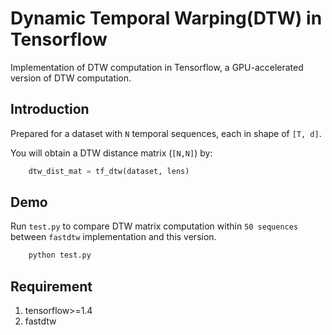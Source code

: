 # Dynamic Temporal Warping(DTW) in Tensorflow

Implementation of DTW computation in Tensorflow, a GPU-accelerated version of DTW computation.

## Introduction

Prepared for a dataset with `N` temporal sequences, each in shape of `[T, d]`.

You will obtain a DTW distance matrix (`[N,N]`) by:
```python
    dtw_dist_mat = tf_dtw(dataset, lens)
```

## Demo

Run `test.py` to compare DTW matrix computation within `50 sequences` between `fastdtw` implementation and this version.
```python
    python test.py
```

## Requirement

1. tensorflow>=1.4
2. fastdtw


